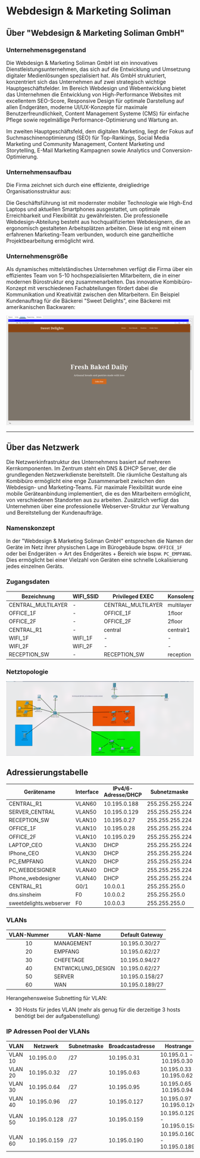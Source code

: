# Webdesign & Marketing Soliman

## Über "Webdesign & Marketing Soliman GmbH"

### Unternehmensgegenstand

Die Webdesign & Marketing Soliman GmbH ist ein innovatives Dienstleistungsunternehmen, das sich auf die Entwicklung und Umsetzung digitaler Medienlösungen spezialisiert hat. Als GmbH strukturiert, konzentriert sich das Unternehmen auf zwei strategisch wichtige Hauptgeschäftsfelder. Im Bereich Webdesign und Webentwicklung bietet das Unternehmen die Entwicklung von High-Performance Websites mit excellentem SEO-Score, Responsive Design für optimale Darstellung auf allen Endgeräten, moderne UI/UX-Konzepte für maximale Benutzerfreundlichkeit, Content Management Systeme (CMS) für einfache Pflege sowie regelmäßige Performance-Optimierung und Wartung an.

Im zweiten Hauptgeschäftsfeld, dem digitalen Marketing, liegt der Fokus auf Suchmaschinenoptimierung (SEO) für Top-Rankings, Social Media Marketing und Community Management, Content Marketing und Storytelling, E-Mail Marketing Kampagnen sowie Analytics und Conversion-Optimierung.

### Unternehmensaufbau

Die Firma zeichnet sich durch eine effiziente, dreigliedrige Organisationsstruktur aus:

Die Geschäftsführung ist mit modernster mobiler Technologie wie High-End Laptops und aktuellen Smartphones ausgestattet, um optimale Erreichbarkeit und Flexibilität zu gewährleisten. Die professionelle Webdesign-Abteilung besteht aus hochqualifizierten Webdesignern, die an ergonomisch gestalteten Arbeitsplätzen arbeiten. Diese ist eng mit einem erfahrenen Marketing-Team verbunden, wodurch eine ganzheitliche Projektbearbeitung ermöglicht wird.

### Unternehmensgröße

Als dynamisches mittelständisches Unternehmen verfügt die Firma über ein effizientes Team von 5-10 hochspezialisierten Mitarbeitern, die in einer modernen Bürostruktur eng zusammenarbeiten. Das innovative Kombibüro-Konzept mit verschiedenen Fachabteilungen fördert dabei die Kommunikation und Kreativität zwischen den Mitarbeitern. Ein Beispiel Kundenauftrag für die Bäckerei "Sweet Delights", eine Bäckerei mit amerikanischen Backwaren:

![image.png](image_sweet_delights.png)

---

## Über das Netzwerk

Die Netzwerkinfrastruktur des Unternehmens basiert auf mehreren Kernkomponenten. Im Zentrum steht ein DNS & DHCP Server, der die grundlegenden Netzwerkdienste bereitstellt. Die räumliche Gestaltung als Kombibüro ermöglicht eine enge Zusammenarbeit zwischen den Webdesign- und Marketing-Teams. Für maximale Flexibilität wurde eine mobile Geräteanbindung implementiert, die es den Mitarbeitern ermöglicht, von verschiedenen Standorten aus zu arbeiten. Zusätzlich verfügt das Unternehmen über eine professionelle Webserver-Struktur zur Verwaltung und Bereitstellung der Kundenaufträge.

### Namenskonzept

In der "Webdesign & Marketing Soliman GmbH" entsprechen die Namen der Geräte im Netz ihrer physischen Lage im Bürogebäude bspw. `OFFICE_1F` oder bei Endgeräten → Art des Endgerätes + Bereich wie bspw. `PC_EMPFANG`. Dies ermöglicht bei einer Vielzahl von Geräten eine schnelle Lokalisierung jedes einzelnen Geräts.

### Zugangsdaten

| Bezeichnung        | WIFI_SSID | Privileged EXEC    | Konsolenport | Domaine       | User  | Passwort | WLAN PW    |
| ------------------ | --------- | ------------------ | ------------ | ------------- | ----- | -------- | ---------- |
| CENTRAL_MULTILAYER | -         | CENTRAL_MULTILAYER | multilayer   | multilayer.de | admin | web      | -          |
| OFFICE_1F          | -         | OFFICE_1F          | 1floor       | 1floor.de     | admin | web      | -          |
| OFFICE_2F          | -         | OFFICE_2F          | 2floor       | 2floor.de     | admin | web      | -          |
| CENTRAL_R1         | -         | central            | centralr1    | centralr1.de  | admin | web      | -          |
| WIFI_1F            | WIFI_1F   | -                  | -            | -             | -     | -        | WIFI1FLOOR |
| WIFI_2F            | WIFI_2F   | -                  | -            | -             | -     | -        | WIFI2FLOOR |
| RECEPTION_SW       | -         | RECEPTION_SW       | reception    | reception.de  | admin | web      |            |

### Netztopologie
![image.png](image_topology.png)

## Adressierungstabelle

| Gerätename              | Interface | IPv4/6-Adresse/DHCP | Subnetzmaske    | Default Gateway |
| ----------------------- | --------- | ------------------- | --------------- | --------------- |
| CENTRAL_R1              | VLAN60    | 10.195.0.188        | 255.255.255.224 | 10.195.0.189    |
| SERVER_CENTRAL          | VLAN50    | 10.195.0.129        | 255.255.255.224 | 10.195.0.158    |
| RECEPTION_SW            | VLAN10    | 10.195.0.27         | 255.255.255.224 | 10.195.0.30     |
| OFFICE_1F               | VLAN10    | 10.195.0.28         | 255.255.255.224 | 10.195.0.30     |
| OFFICE_2F               | VLAN10    | 10.195.0.29         | 255.255.255.224 | 10.195.0.30     |
| LAPTOP_CEO              | VLAN30    | DHCP                | 255.255.255.224 | 10.195.0.94     |
| IPhone_CEO              | VLAN30    | DHCP                | 255.255.255.224 | 10.195.0.94     |
| PC_EMPFANG              | VLAN20    | DHCP                | 255.255.255.224 | 10.195.0.62     |
| PC_WEBDESIGNER          | VLAN40    | DHCP                | 255.255.255.224 | 10.195.0.62     |
| IPhone_webdesigner      | VLAN40    | DHCP                | 255.255.255.224 | 10.195.0.62     |
| CENTRAL_R1              | G0/1      | 10.0.0.1            | 255.255.255.0   | -               |
| dns.sinsheim            | F0        | 10.0.0.2            | 255.255.255.0   | -               |
| sweetdelights.webserver | F0        | 10.0.0.3            | 255.255.255.0   | -               |

### VLANs

| VLAN-Nummer | VLAN-Name          | Default Gateway |
|:-----------:| ------------------ | --------------- |
| 10          | MANAGEMENT         | 10.195.0.30/27  |
| 20          | EMPFANG            | 10.195.0.62/27  |
| 30          | CHEFETAGE          | 10.195.0.94/27  |
| 40          | ENTWICKLUNG_DESIGN | 10.195.0.62/27  |
| 50          | SERVER             | 10.195.0.158/27 |
| 60          | WAN                | 10.195.0.189/27 |

Herangehensweise Subnetting für VLAN:

- 30 Hosts für jedes VLAN (mehr als genug für die derzeitige 3 hosts benötigt bei der aufgabenstellung)

### IP Adressen Pool der VLANs

| VLAN    | Netzwerk     | Subnetmaske | Broadcastadresse | Hostrange                   |
| ------- | ------------ | ----------- | ---------------- | --------------------------- |
| VLAN 10 | 10.195.0.0   | /27         | 10.195.0.31      | 10.195.0.1 - 10.195.0.30    |
| VLAN 20 | 10.195.0.32  | /27         | 10.195.0.63      | 10.195.0.33 - 10.195.0.62   |
| VLAN 30 | 10.195.0.64  | /27         | 10.195.0.95      | 10.195.0.65 - 10.195.0.94   |
| VLAN 40 | 10.195.0.96  | /27         | 10.195.0.127     | 10.195.0.97 - 10.195.0.126  |
| VLAN 50 | 10.195.0.128 | /27         | 10.195.0.159     | 10.195.0.129 - 10.195.0.158 |
| VLAN 60 | 10.195.0.159 | /27         | 10.195.0.190     | 10.195.0.160 - 10.195.0.189 |
